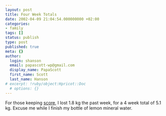 ```yaml
---
layout: post
title: Four Week Totals
date: 2002-04-09 21:04:54.000000000 +02:00
categories:
- family
tags: []
status: publish
type: post
published: true
meta: {}
author:
  login: shanson
  email: papascott-wp@gmail.com
  display_name: PapaScott
  first_name: Scott
  last_name: Hanson
# excerpt: !ruby/object:Hpricot::Doc
  # options: {}
---
```

<p>For those keeping <a href="http://www.papascott.de/2002/04/02/index.php#001683">score</a>, I lost 1.8 kg the past week, for a 4 week total of 5.1 kg. Excuse me while I finish my bottle of lemon mineral water.</p>
